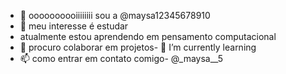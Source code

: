 - 👋 oooooooooiiiiiiii sou a @maysa12345678910
- 👀 meu interesse é estudar
- atualmente estou aprendendo em pensamento computacional
- 💞️ procuro colaborar em projetos- 🌱 I’m currently learning
- 📫 como entrar em contato comigo- @_maysa__5

<!---
maysa12345678910/maysa12345678910 is a ✨ special ✨ repository because its `README.md` (this file) appears on your GitHub profile.
You can click the Preview link to take a look at your changes.
--->

